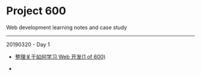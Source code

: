 
# Project 600
Web development learning notes and case study



---



20190320 - Day 1

* [整理关于如何学习 Web 开发(1 of 600)](20190320-how-to-learn-webdev.md)

* 